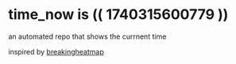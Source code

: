 # time_now is (( 1740315600779 ))

an automated repo that shows the currnent time

inspired by [breakingheatmap](https://github.com/breakingheatmap/breakingheatmap)